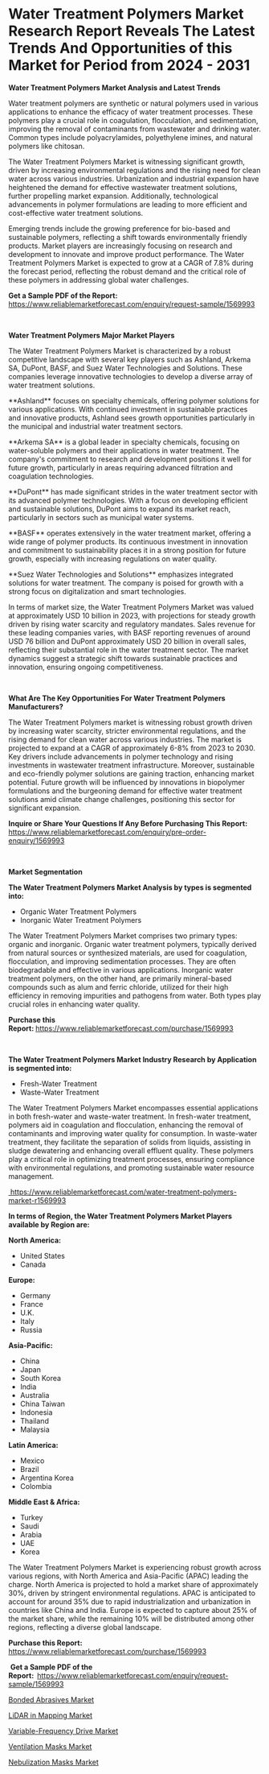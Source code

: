 <p><h1>Water Treatment Polymers Market Research Report Reveals The Latest Trends And Opportunities of this Market for Period from 2024 - 2031</h1></p><p><strong>Water Treatment Polymers Market Analysis and Latest Trends</strong></p>
<p><p>Water treatment polymers are synthetic or natural polymers used in various applications to enhance the efficacy of water treatment processes. These polymers play a crucial role in coagulation, flocculation, and sedimentation, improving the removal of contaminants from wastewater and drinking water. Common types include polyacrylamides, polyethylene imines, and natural polymers like chitosan. </p><p>The Water Treatment Polymers Market is witnessing significant growth, driven by increasing environmental regulations and the rising need for clean water across various industries. Urbanization and industrial expansion have heightened the demand for effective wastewater treatment solutions, further propelling market expansion. Additionally, technological advancements in polymer formulations are leading to more efficient and cost-effective water treatment solutions.</p><p>Emerging trends include the growing preference for bio-based and sustainable polymers, reflecting a shift towards environmentally friendly products. Market players are increasingly focusing on research and development to innovate and improve product performance. The Water Treatment Polymers Market is expected to grow at a CAGR of 7.8% during the forecast period, reflecting the robust demand and the critical role of these polymers in addressing global water challenges.</p></p>
<p><strong>Get a Sample PDF of the Report:&nbsp;</strong> <a href="https://www.reliablemarketforecast.com/enquiry/request-sample/1569993?utm_campaign=1129&utm_medium=2&utm_source=Github&utm_content=ia&utm_term=10112024&utm_id=water-treatment-polymers">https://www.reliablemarketforecast.com/enquiry/request-sample/1569993</a></p>
<p>&nbsp;</p>
<p><strong>Water Treatment Polymers Major Market Players</strong></p>
<p><p>The Water Treatment Polymers Market is characterized by a robust competitive landscape with several key players such as Ashland, Arkema SA, DuPont, BASF, and Suez Water Technologies and Solutions. These companies leverage innovative technologies to develop a diverse array of water treatment solutions.</p><p>**Ashland** focuses on specialty chemicals, offering polymer solutions for various applications. With continued investment in sustainable practices and innovative products, Ashland sees growth opportunities particularly in the municipal and industrial water treatment sectors.</p><p>**Arkema SA** is a global leader in specialty chemicals, focusing on water-soluble polymers and their applications in water treatment. The company's commitment to research and development positions it well for future growth, particularly in areas requiring advanced filtration and coagulation technologies.</p><p>**DuPont** has made significant strides in the water treatment sector with its advanced polymer technologies. With a focus on developing efficient and sustainable solutions, DuPont aims to expand its market reach, particularly in sectors such as municipal water systems.</p><p>**BASF** operates extensively in the water treatment market, offering a wide range of polymer products. Its continuous investment in innovation and commitment to sustainability places it in a strong position for future growth, especially with increasing regulations on water quality.</p><p>**Suez Water Technologies and Solutions** emphasizes integrated solutions for water treatment. The company is poised for growth with a strong focus on digitalization and smart technologies.</p><p>In terms of market size, the Water Treatment Polymers Market was valued at approximately USD 10 billion in 2023, with projections for steady growth driven by rising water scarcity and regulatory mandates. Sales revenue for these leading companies varies, with BASF reporting revenues of around USD 76 billion and DuPont approximately USD 20 billion in overall sales, reflecting their substantial role in the water treatment sector. The market dynamics suggest a strategic shift towards sustainable practices and innovation, ensuring ongoing competitiveness.</p></p>
<p>&nbsp;</p>
<p><strong>What Are The Key Opportunities For Water Treatment Polymers Manufacturers?</strong></p>
<p><p>The Water Treatment Polymers market is witnessing robust growth driven by increasing water scarcity, stricter environmental regulations, and the rising demand for clean water across various industries. The market is projected to expand at a CAGR of approximately 6-8% from 2023 to 2030. Key drivers include advancements in polymer technology and rising investments in wastewater treatment infrastructure. Moreover, sustainable and eco-friendly polymer solutions are gaining traction, enhancing market potential. Future growth will be influenced by innovations in biopolymer formulations and the burgeoning demand for effective water treatment solutions amid climate change challenges, positioning this sector for significant expansion.</p></p>
<p><strong>Inquire or Share Your Questions If Any Before Purchasing This Report:</strong> <a href="https://www.reliablemarketforecast.com/enquiry/pre-order-enquiry/1569993?utm_campaign=1129&utm_medium=2&utm_source=Github&utm_content=ia&utm_term=10112024&utm_id=water-treatment-polymers">https://www.reliablemarketforecast.com/enquiry/pre-order-enquiry/1569993</a></p>
<p>&nbsp;</p>
<p><strong>Market Segmentation</strong></p>
<p><strong>The Water Treatment Polymers Market Analysis by types is segmented into:</strong></p>
<p><ul><li>Organic Water Treatment Polymers</li><li>Inorganic Water Treatment Polymers</li></ul></p>
<p><p>The Water Treatment Polymers Market comprises two primary types: organic and inorganic. Organic water treatment polymers, typically derived from natural sources or synthesized materials, are used for coagulation, flocculation, and improving sedimentation processes. They are often biodegradable and effective in various applications. Inorganic water treatment polymers, on the other hand, are primarily mineral-based compounds such as alum and ferric chloride, utilized for their high efficiency in removing impurities and pathogens from water. Both types play crucial roles in enhancing water quality.</p></p>
<p><strong>Purchase this Report:&nbsp;</strong><a href="https://www.reliablemarketforecast.com/purchase/1569993?utm_campaign=1129&utm_medium=2&utm_source=Github&utm_content=ia&utm_term=10112024&utm_id=water-treatment-polymers">https://www.reliablemarketforecast.com/purchase/1569993</a></p>
<p>&nbsp;</p>
<p><strong>The Water Treatment Polymers Market Industry Research by Application is segmented into:</strong></p>
<p><ul><li>Fresh-Water Treatment</li><li>Waste-Water Treatment</li></ul></p>
<p><p>The Water Treatment Polymers Market encompasses essential applications in both fresh-water and waste-water treatment. In fresh-water treatment, polymers aid in coagulation and flocculation, enhancing the removal of contaminants and improving water quality for consumption. In waste-water treatment, they facilitate the separation of solids from liquids, assisting in sludge dewatering and enhancing overall effluent quality. These polymers play a critical role in optimizing treatment processes, ensuring compliance with environmental regulations, and promoting sustainable water resource management.</p></p>
<p><a href="https://www.reliablemarketforecast.com/water-treatment-polymers-market-r1569993?utm_campaign=1129&utm_medium=2&utm_source=Github&utm_content=ia&utm_term=10112024&utm_id=water-treatment-polymers">&nbsp;https://www.reliablemarketforecast.com/water-treatment-polymers-market-r1569993</a></p>
<p><strong>In terms of Region, the Water Treatment Polymers Market Players available by Region are:</strong></p>
<p>
    <p> <strong> North America: </strong>
        <ul>
            <li>United States</li>
            <li>Canada</li>
        </ul>
        </p> 
    <p> <strong> Europe: </strong>
        <ul>
            <li>Germany</li>
            <li>France</li>
            <li>U.K.</li>
            <li>Italy</li>
            <li>Russia</li>
        </ul>
        </p> 
    <p> <strong> Asia-Pacific: </strong>
        <ul>
            <li>China</li>
            <li>Japan</li>
            <li>South Korea</li>
            <li>India</li>
            <li>Australia</li>
            <li>China Taiwan</li>
            <li>Indonesia</li>
            <li>Thailand</li>
            <li>Malaysia</li>
        </ul>
        </p> 
    <p> <strong> Latin America: </strong>
        <ul>
            <li>Mexico</li>
            <li>Brazil</li>
            <li>Argentina Korea</li>
            <li>Colombia</li>
        </ul>
        </p> 
    <p> <strong> Middle East & Africa: </strong>
        <ul>
            <li>Turkey</li>
            <li>Saudi</li>
            <li>Arabia</li>
            <li>UAE</li>
            <li>Korea</li>
        </ul>
    </p>
    </p>
<p><p>The Water Treatment Polymers Market is experiencing robust growth across various regions, with North America and Asia-Pacific (APAC) leading the charge. North America is projected to hold a market share of approximately 30%, driven by stringent environmental regulations. APAC is anticipated to account for around 35% due to rapid industrialization and urbanization in countries like China and India. Europe is expected to capture about 25% of the market share, while the remaining 10% will be distributed among other regions, reflecting a diverse global landscape.</p></p>
<p><strong>Purchase this Report: </strong><a href="https://www.reliablemarketforecast.com/purchase/1569993?utm_campaign=1129&utm_medium=2&utm_source=Github&utm_content=ia&utm_term=10112024&utm_id=water-treatment-polymers">https://www.reliablemarketforecast.com/purchase/1569993</a></p>
<p>&nbsp;<strong>Get a Sample PDF of the Report:&nbsp;&nbsp;</strong><a href="https://www.reliablemarketforecast.com/enquiry/request-sample/1569993?utm_campaign=1129&utm_medium=2&utm_source=Github&utm_content=ia&utm_term=10112024&utm_id=water-treatment-polymers">https://www.reliablemarketforecast.com/enquiry/request-sample/1569993</a></p>
<p><strong></strong></p>
<p><p><a href="https://github.com/cleora2ime/Market-Research-Report-List-1/blob/main/bonded-abrasives-market.md?utm_campaign=1129&utm_medium=2&utm_source=Github&utm_content=ia&utm_term=10112024&utm_id=water-treatment-polymers">Bonded Abrasives Market</a></p><p><a href="https://github.com/ellenqyqdyches/Market-Research-Report-List-1/blob/main/lidar-in-mapping-market.md?utm_campaign=1129&utm_medium=2&utm_source=Github&utm_content=ia&utm_term=10112024&utm_id=water-treatment-polymers">LiDAR in Mapping Market</a></p><p><a href="https://www.linkedin.com/pulse/variable-frequency-drive-market-revolution-size-share-tkmxe?utm_campaign=1129&utm_medium=2&utm_source=Github&utm_content=ia&utm_term=10112024&utm_id=water-treatment-polymers">Variable-Frequency Drive Market</a></p><p><a href="https://issuu.com/reportprime-2/docs/ventilation-masks-market-size-2030._d47fd035247468?utm_campaign=1129&utm_medium=2&utm_source=Github&utm_content=ia&utm_term=10112024&utm_id=water-treatment-polymers">Ventilation Masks Market</a></p><p><a href="https://issuu.com/reportprime-2/docs/nebulization-masks-market-size-2030_67fb03fda9a956?utm_campaign=1129&utm_medium=2&utm_source=Github&utm_content=ia&utm_term=10112024&utm_id=water-treatment-polymers">Nebulization Masks Market</a></p></p>